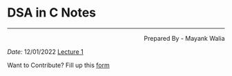# DSA in C Notes 

---
<p align="right"> Prepared By - Mayank Walia</p></align>

*Date:* 12/01/2022 
[Lecture 1](/Notes/Lecture-1.md)


<p>Want to Contribute? Fill up this <a href="https://forms.gle/ZgpJzQtSPwYMsTUJA">form</a> </p>
